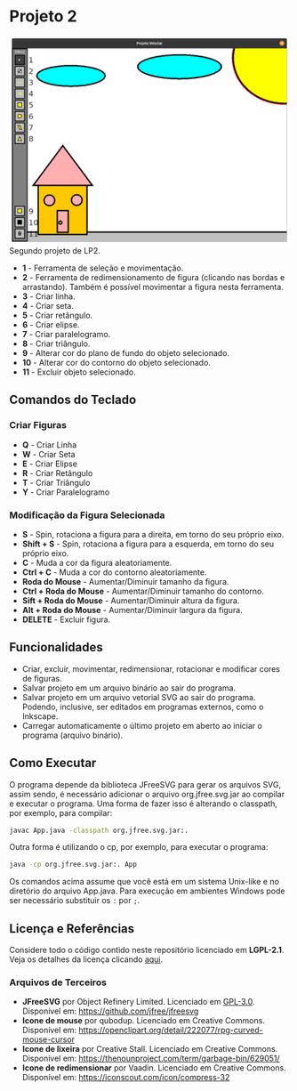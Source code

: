 # Projeto 2
![Captura de Tela](./captura_de_tela.png)
Segundo projeto de LP2.
- **1** - Ferramenta de seleção e movimentação.
- **2** - Ferramenta de redimensionamento de figura (clicando nas bordas e arrastando). Também é possível movimentar a figura nesta ferramenta.
- **3** - Criar linha.
- **4** - Criar seta.
- **5** - Criar retângulo.
- **6** - Criar elipse.
- **7** - Criar paralelogramo.
- **8** - Criar triângulo.
- **9** - Alterar cor do plano de fundo do objeto selecionado.
- **10** - Alterar cor do contorno do objeto selecionado.
- **11** - Excluir objeto selecionado.
## Comandos do Teclado
### Criar Figuras ###
- **Q** - Criar Linha
- **W** - Criar Seta
- **E** - Criar Elipse
- **R** - Criar Retângulo
- **T** - Criar Triângulo
- **Y** - Criar Paralelogramo

### Modificação da Figura Selecionada ###
- **S** - Spin, rotaciona a figura para a direita, em torno do seu próprio eixo.
- **Shift + S** - Spin, rotaciona a figura para a esquerda, em torno do seu próprio eixo.
- **C** - Muda a cor da figura aleatoriamente.
- **Ctrl + C** - Muda a cor do contorno aleatoriamente.
- **Roda do Mouse** - Aumentar/Diminuir tamanho da figura.
- **Ctrl + Roda do Mouse** - Aumentar/Diminuir tamanho do contorno.
- **Sift + Roda do Mouse** - Aumentar/Diminuir altura da figura.
- **Alt + Roda do Mouse** - Aumentar/Diminuir largura da figura.
- **DELETE** - Excluir figura.

## Funcionalidades
- Criar, excluir, movimentar, redimensionar, rotacionar e modificar cores de figuras.
- Salvar projeto em um arquivo binário ao sair do programa.
- Salvar projeto em um arquivo vetorial SVG ao sair do programa. Podendo, inclusive, ser editados em programas externos, como o Inkscape.
- Carregar automaticamente o último projeto em aberto ao iniciar o programa (arquivo binário).

## Como Executar
O programa depende da biblioteca JFreeSVG para gerar os arquivos SVG, assim sendo, é necessário adicionar o arquivo org.jfree.svg.jar ao compilar e executar o programa. 
Uma forma de fazer isso é alterando o classpath, por exemplo, para compilar:
```bash
javac App.java -classpath org.jfree.svg.jar:.
```
Outra forma é utilizando o cp, por exemplo, para executar o programa:
```bash
java -cp org.jfree.svg.jar:. App
```
Os comandos acima assume que você está em um sistema Unix-like e no diretório do arquivo App.java. Para execução em ambientes Windows pode ser necessário substituir os ```:``` por ```;```.
## Licença e Referências
Considere todo o código contido neste repositório licenciado em **LGPL-2.1**. Veja os detalhes da licença clicando [aqui](https://github.com/FaelLiberatori/LP2/blob/main/LICENSE).
### Arquivos de Terceiros
- **JFreeSVG** por Object Refinery Limited. Licenciado em [GPL-3.0](https://github.com/jfree/jfreesvg/blob/master/LICENSE). Disponível em: https://github.com/jfree/jfreesvg
- **Icone de mouse** por qubodup. Licenciado em Creative Commons. Disponível em: https://openclipart.org/detail/222077/rpg-curved-mouse-cursor
- **Icone de lixeira** por Creative Stall. Licenciado em Creative Commons. Disponível em: https://thenounproject.com/term/garbage-bin/629051/
- **Icone de redimensionar** por Vaadin. Licenciado em Creative Commons. Disponível em: https://iconscout.com/icon/compress-32
